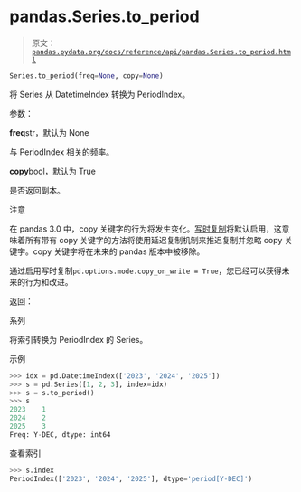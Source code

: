 # pandas.Series.to_period

> 原文：[`pandas.pydata.org/docs/reference/api/pandas.Series.to_period.html`](https://pandas.pydata.org/docs/reference/api/pandas.Series.to_period.html)

```py
Series.to_period(freq=None, copy=None)
```

将 Series 从 DatetimeIndex 转换为 PeriodIndex。

参数：

**freq**str，默认为 None

与 PeriodIndex 相关的频率。

**copy**bool，默认为 True

是否返回副本。

注意

在 pandas 3.0 中，copy 关键字的行为将发生变化。[写时复制](https://pandas.pydata.org/docs/dev/user_guide/copy_on_write.html)将默认启用，这意味着所有带有 copy 关键字的方法将使用延迟复制机制来推迟复制并忽略 copy 关键字。copy 关键字将在未来的 pandas 版本中被移除。

通过启用写时复制`pd.options.mode.copy_on_write = True`，您已经可以获得未来的行为和改进。

返回：

系列

将索引转换为 PeriodIndex 的 Series。

示例

```py
>>> idx = pd.DatetimeIndex(['2023', '2024', '2025'])
>>> s = pd.Series([1, 2, 3], index=idx)
>>> s = s.to_period()
>>> s
2023    1
2024    2
2025    3
Freq: Y-DEC, dtype: int64 
```

查看索引

```py
>>> s.index
PeriodIndex(['2023', '2024', '2025'], dtype='period[Y-DEC]') 
```
